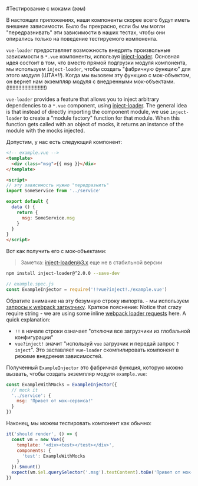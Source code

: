 #Тестирование с моками (ээм)

В настоящих приложениях, наши компоненты скорее всего будут иметь внешние зависимости. Было бы прекрасно, если бы мы могли "передразнивать" эти зависимости в наших тестах, чтобы они опирались только на поведение тестируемого компонента.

`vue-loader` предоставляет возможность внедрять произвольные зависимости в `*.vue` компоненты, используя [inject-loader](https://github.com/plasticine/inject-loader). Основная идея состоит в том, что вместо прямой подгрузки модуля компонента, мы используем `inject-loader`, чтобы создать "фабричную функцию" для этого модуля (ШТА*!*!*). Когда мы вызовем эту функцию с мок-объектом, он вернет нам экземпляр модуля с внедренными мок-объектами. (!!!!!!!!!!!!!!!!!!!!!!!!!)

`vue-loader` provides a feature that allows you to inject arbitrary dependencies to a `*.vue` component, using [inject-loader](https://github.com/plasticine/inject-loader). The general idea is that instead of directly importing the component module, we use `inject-loader` to create a "module factory" function for that module. When this function gets called with an object of mocks, it returns an instance of the module with the mocks injected.

Допустим, у нас есть следующий компонент:

``` html
<!-- example.vue -->
<template>
  <div class="msg">{{ msg }}</div>
</template>

<script>
// эту зависимость нужно "передразнить"
import SomeService from '../service'

export default {
  data () {
    return {
      msg: SomeService.msg
    }
  }
}
</script>
```

Вот как получить его с мок-объектами:

> Заметка: inject-loader@3.x еще не в стабильной версии

``` bash
npm install inject-loader@^2.0.0 --save-dev
```

``` js
// example.spec.js
const ExampleInjector = require('!!vue?inject!./example.vue')
```

Обратите внимание на эту безумную строку импорта. - мы используем [запросы к webpack загрузчику](https://webpack.github.io/docs/loaders.html). Краткое пояснение:
Notice that crazy require string - we are using some inline [webpack loader requests](https://webpack.github.io/docs/loaders.html) here. A quick explanation:

- `!!` в начале строки означает "отключи все загрузчики из глобальной конфигурации"
- `vue?inject!` значит "используй `vue` загрузчик и передай запрос `?inject`". Это заставляет `vue-loader` скомпилировать компонент в режиме внедрения зависимостей.

Полученный `ExampleInjector` это фабричная функция, которую можно вызвать, чтобы создать экземпляр модуля `example.vue`:

``` js
const ExampleWithMocks = ExampleInjector({
  // mock it
  '../service': {
    msg: 'Привет от мок-сервиса!'
  }
})
```

Наконец, мы можем тестировать компонент как обычно:

``` js
it('should render', () => {
  const vm = new Vue({
    template: '<div><test></test></div>',
    components: {
      'test': ExampleWithMocks
    }
  }).$mount()
  expect(vm.$el.querySelector('.msg').textContent).toBe('Привет от мок-сервиса!')
})
```
